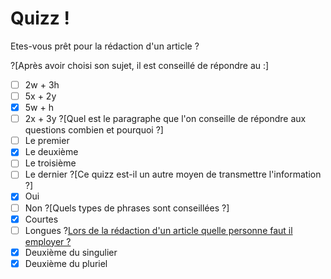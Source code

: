 # Quizz !

Etes-vous prêt pour la rédaction d'un article ? 

?[Après avoir choisi son sujet, il est conseillé de répondre au :]
-[ ] 2w + 3h
-[ ] 5x + 2y
-[x] 5w + h
-[ ] 2x + 3y
?[Quel est le paragraphe que l'on conseille de répondre aux questions combien et pourquoi ?]
-[ ] Le premier
-[x] Le deuxième
-[ ] Le troisième
-[ ] Le dernier
?[Ce quizz est-il un autre moyen de transmettre l'information ?]
-[x] Oui
-[ ] Non
?[Quels types de phrases sont conseillées ?]
-[x] Courtes
-[ ] Longues
?[Lors de la rédaction d'un article quelle personne faut il employer ?](multiple)
-[x] Deuxième du singulier
-[x] Deuxième du pluriel
